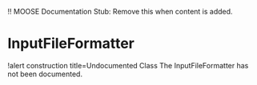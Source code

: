 !! MOOSE Documentation Stub: Remove this when content is added.

# InputFileFormatter

!alert construction title=Undocumented Class
The InputFileFormatter has not been documented.
